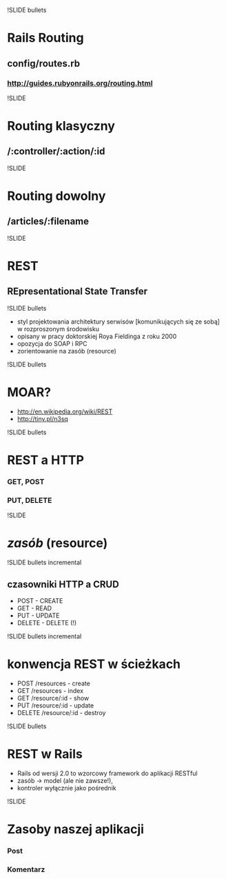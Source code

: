 !SLIDE bullets

# Rails Routing

## config/routes.rb
### http://guides.rubyonrails.org/routing.html


!SLIDE

# Routing klasyczny

## /:controller/:action/:id


!SLIDE

# Routing dowolny

## /articles/:filename


!SLIDE

# REST

## REpresentational State Transfer


!SLIDE bullets

* styl projektowania architektury serwisów [komunikujących się ze sobą] w rozproszonym środowisku
* opisany w pracy doktorskiej Roya Fieldinga z roku 2000
* opozycja do SOAP i RPC
* zorientowanie na zasób (resource)


!SLIDE bullets

# MOAR?

* http://en.wikipedia.org/wiki/REST
* http://tiny.pl/n3sq


!SLIDE bullets

# REST a HTTP

### GET, POST
### PUT, DELETE


!SLIDE

# _zasób_ (resource)


!SLIDE bullets incremental

## czasowniki HTTP a CRUD

* POST - CREATE
* GET - READ
* PUT - UPDATE
* DELETE - DELETE (!)


!SLIDE bullets incremental

# konwencja REST w ścieżkach

* POST /resources - create
* GET /resources - index
* GET /resource/:id - show
* PUT /resource/:id - update
* DELETE /resource/:id - destroy


!SLIDE bullets

# REST w Rails

* Rails od wersji 2.0 to wzorcowy framework do aplikacji RESTful
* zasób -> model (ale nie zawsze!), 
* kontroler wyłącznie jako pośrednik


!SLIDE

# Zasoby naszej aplikacji

### Post
### Komentarz